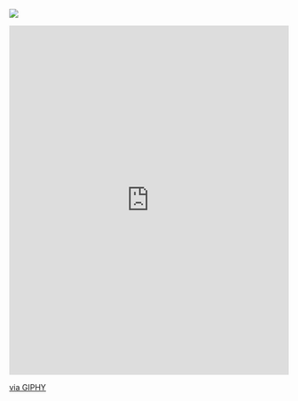 <!--## Hi there 👋-->
![](https://github.com/crissyro/crissyro/blob/main/_.gif)
<!--
**crissyro/crissyro** is a ✨ _special_ ✨ repository because its `README.md` (this file) appears on your GitHub profile.

Here are some ideas to get you started:

- 🔭 I’m currently working on ...
- 🌱 I’m currently learning ...
- 👯 I’m looking to collaborate on ...
- 🤔 I’m looking for help with ...
- 💬 Ask me about ...
- 📫 How to reach me: ...
- 😄 Pronouns: ...
- ⚡ Fun fact: ...
-->
<div style="width:100%;height:0;padding-bottom:125%;position:relative;"><iframe src="https://giphy.com/embed/mj4ruS6mHkdKEdmwc1" width="100%" height="100%" style="position:absolute" frameBorder="0" class="giphy-embed" allowFullScreen></iframe></div><p><a href="https://giphy.com/gifs/demon-slayer-full-moon-aesthetic-mj4ruS6mHkdKEdmwc1">via GIPHY</a></p>
